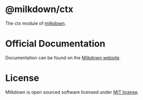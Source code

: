 # @milkdown/ctx

The ctx module of [milkdown](https://saul-mirone.github.io/milkdown/).

# Official Documentation

Documentation can be found on the [Milkdown website](https://saul-mirone.github.io/milkdown/).

# License

Milkdown is open sourced software licensed under [MIT license](https://github.com/Saul-Mirone/milkdown/blob/main/LICENSE).
